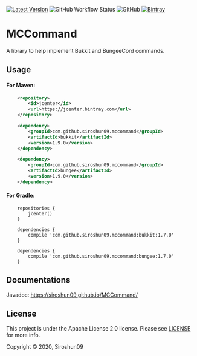 [![Latest Version](https://img.shields.io/bintray/v/siroshun09/maven/MCCommand?label=Latest)](https://bintray.com/siroshun09/maven/MCCommand/_latestVersion)
![GitHub Workflow Status](https://img.shields.io/github/workflow/status/Siroshun09/MCCommand/Java%20CI?label=Build)
![GitHub](https://img.shields.io/github/license/Siroshun09/MCCommand?label=License)
[![Bintray](https://img.shields.io/bintray/v/siroshun09/maven/MCCommand?color=orange&label=Javadoc)](https://siroshun09.github.io/MCCommand/)

# MCCommand

A library to help implement Bukkit and BungeeCord commands.

## Usage

#### For Maven:

```xml
    <repository>
        <id>jcenter</id>
        <url>https://jcenter.bintray.com</url>
    </repository>
```

```xml
    <dependency>
        <groupId>com.github.siroshun09.mccommand</groupId>
        <artifactId>bukkit</artifactId>
        <version>1.9.0</version>
    </dependency>
```

```xml
    <dependency>
        <groupId>com.github.siroshun09.mccommand</groupId>
        <artifactId>bungee</artifactId>
        <version>1.9.0</version>
    </dependency>
```

#### For Gradle:

```
    repositories {
        jcenter()
    }
```

```
    dependencies {
        compile 'com.github.siroshun09.mccommand:bukkit:1.7.0'
    }
```

```
    dependencies {
        compile 'com.github.siroshun09.mccommand:bungee:1.7.0'
    }
```

## Documentations

Javadoc: https://siroshun09.github.io/MCCommand/

## License

This project is under the Apache License 2.0 license. Please see [LICENSE](LICENSE) for more info.

Copyright © 2020, Siroshun09
